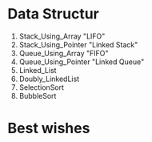 # Data Structur
1. Stack_Using_Array "LIFO"
2. Stack_Using_Pointer "Linked Stack"
3. Queue_Using_Array "FIFO"
4. Queue_Using_Pointer "Linked Queue"
5. Linked_List
6. Doubly_LinkedList
7. SelectionSort
8. BubbleSort

# Best wishes
